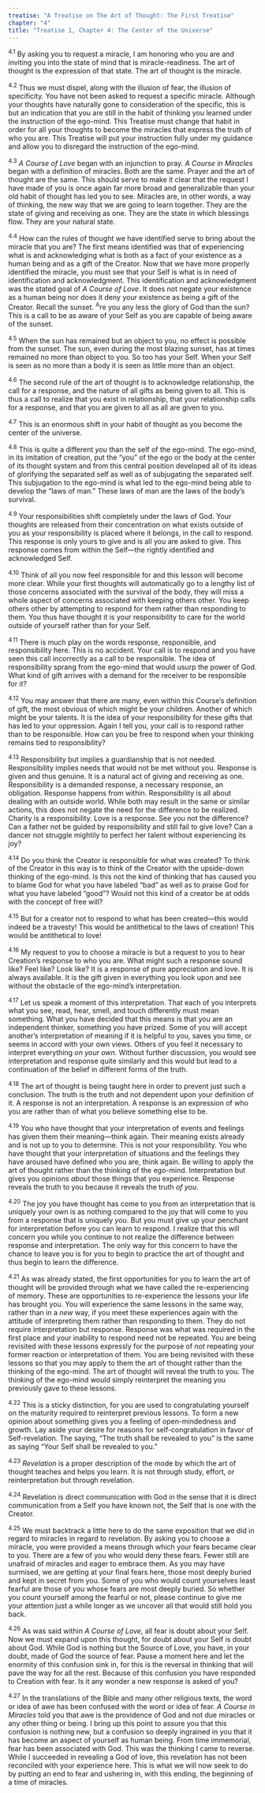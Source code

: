 ```yaml
---
treatise: "A Treatise on The Art of Thought: The First Treatise"
chapter: "4"
title: "Treatise 1, Chapter 4: The Center of the Universe"
---
```


<sup>4.1</sup> By asking you to request a miracle, I am honoring who you
are and inviting you into the state of mind that is miracle-readiness.
The art of thought is the expression of that state. The art of thought
is the miracle. 

<sup>4.2</sup> Thus we must dispel, along with the illusion of fear, the
illusion of specificity. You have not been asked to request a specific
miracle. Although your thoughts have naturally gone to
consideration of the specific, this is but an indication that you are
still in the habit of thinking you learned under the instruction of the
ego-mind. This Treatise must change that habit in order for all your
thoughts to become the miracles that express the truth of who you are.
This Treatise will put your instruction fully under my guidance and
allow you to disregard the instruction of the ego-mind. 

<sup>4.3</sup> *A Course of Love* began with an injunction to pray. *A
Course in Miracles* began with a definition of miracles. Both are the
same. Prayer and the art of thought are the same.  This should serve to
make it clear that the request I have made of you is once again far more
broad and generalizable than your old habit of thought has led you to
see.  Miracles are, in other words, a way of thinking, the new way that
we are going to learn together. They are the state of giving and
receiving as one. They are the state in which blessings flow. They are
your natural state. 

<sup>4.4</sup> How can the rules of thought we have identified serve to
bring about the miracle that you are? The first means identified was
that of experiencing what is and acknowledging what is both as a fact of
your existence as a human being and as a gift of the Creator. Now that
we have more properly identified the miracle, you must see that your
Self is what is in need of identification and acknowledgment. This
identification and acknowledgment was the stated goal of *A Course of
Love*. It does not negate your existence as a human being nor does it
deny your existence as being a gift of the Creator. Recall the sunset.
<sup>A</sup>re you any less the glory of God than the sun? This is a
call to be as aware of your Self as you are capable of being aware of
the sunset. 

<sup>4.5</sup> When the sun has remained but an object to you, no effect
is possible from the sunset.  The sun, even during the most blazing
sunset, has at times remained no more than object to you. So too has
your Self.  When your Self is seen as no more than a body it is seen as
little more than an object. 

<sup>4.6</sup> The second rule of the art of thought is to acknowledge
relationship, the call for a response, and the nature of all gifts as
being given to all.  This is thus a call to realize that you exist in
relationship, that your relationship calls for a response, and that you
are given to all as all are given to you. 

<sup>4.7</sup> This is an enormous shift in your habit of thought as you
become the center of the universe. 

<sup>4.8</sup> This is quite a different *you* than the self of the
ego-mind. The ego-mind, in its imitation of creation, put the “you” of
the ego or the body at the center of its thought system and from this
central position developed all of its ideas of glorifying the separated
self as well as of subjugating the separated self. This subjugation to
the ego-mind is what led to the ego-mind being able to develop the “laws
of man.” These laws of man are the laws of the body’s survival. 

<sup>4.9</sup> Your responsibilities shift completely under the laws of
God. Your thoughts are released from their concentration on what exists
outside of you as your responsibility is placed where it belongs, in the
call to respond. This response is only yours to give and is all you are
asked to give. This response comes from within the Self—the rightly
identified and acknowledged Self. 

<sup>4.10</sup> Think of all you now feel responsible for and this
lesson will become more clear. While your first thoughts will
automatically go to a lengthy list of those concerns associated with the
survival of the body, they will miss a whole aspect of concerns
associated with keeping others other. You keep others other by
attempting to respond for them rather than responding to them. You thus
have thought it is your responsibility to care for the world outside of
yourself rather than for your Self. 

<sup>4.11</sup> There is much play on the words response, responsible,
and responsibility here. This is no accident. Your call is to respond
and you have seen this call incorrectly as a call to be responsible. The
idea of responsibility sprang from the ego-mind that would usurp the
power of God. What kind of gift arrives with a demand for the receiver
to be responsible for it?

<sup>4.12</sup> You may answer that there are many, even within this
Course’s definition of gift, the most obvious of which might be your
children. Another of which might be your talents. It is the
idea of your responsibility for these gifts that has led to your
oppression. Again I tell you, your call is to respond rather than to be
responsible. How can you be free to respond when your thinking remains
tied to responsibility? 

<sup>4.13</sup> Responsibility but implies a guardianship that is not
needed.  Responsibility implies needs that would not be met without you.
Response is given and thus genuine. It is a natural act of giving and
receiving as one. Responsibility is a demanded response, a necessary
response, an obligation. Response happens from within. Responsibility is
all about dealing with an outside world. While both may result in the
same or similar actions, this does not negate the need for the
difference to be realized. Charity is a responsibility. Love is a
response. See you not the difference? Can a father not be guided by
responsibility and still fail to give love? Can a dancer not struggle
mightily to perfect her talent without experiencing its joy? 

<sup>4.14</sup> Do you think the Creator is responsible for what was
created? To think of the Creator in this way is to think of the Creator
with the upside-down thinking of the ego-mind. Is this not the kind of
thinking that has caused you to blame God for what you have labeled
“bad” as well as to praise God for what you have labeled “good”? Would
not this kind of a creator be at odds with the concept of free will? 

<sup>4.15</sup> But for a creator not to respond to what has been
created—this would indeed be a travesty!  This would be antithetical to
the laws of creation! This would be antithetical to love!  

<sup>4.16</sup> My request to you to choose a miracle is but a request
to you to hear Creation’s response to who you are. What might such a
response sound like? Feel like? Look like? It is a response of pure
appreciation and love. It is always available. It is the gift given in
everything you look upon and see without the obstacle of the ego-mind’s
interpretation. 

<sup>4.17</sup> Let us speak a moment of this interpretation. That each
of you interprets what you see, read, hear, smell, and touch differently
must mean something. What you have decided that this means is that you
are an independent thinker, something you have prized. Some of you will
accept another’s interpretation of meaning if it is helpful to you,
saves you time, or seems in accord with your own views. Others of you
feel it necessary to interpret everything *on your own*. Without further
discussion, you would see interpretation and response quite similarly
and this would but lead to a continuation of the belief in different
forms of the truth. 

<sup>4.18</sup> The art of thought is being taught here in order to
prevent just such a conclusion. The truth is the truth and not dependent
upon your definition of it. A response is not an interpretation. A
response is an expression of who you are rather than of what you believe
something else to be. 

<sup>4.19</sup> You who have thought that your interpretation of events
and feelings has given them their meaning—think again. Their meaning
exists already and is not up to you to determine. This is not your
responsibility. You who have thought that your interpretation of
situations and the feelings they have aroused have defined who you are,
think again. Be willing to apply the art of thought rather than the
thinking of the ego-mind. Interpretation but gives you opinions *about*
those things that you experience. Response reveals the truth to you
because it reveals the truth *of you*.

<sup>4.20</sup> The joy you have thought has come to you from an
interpretation that is uniquely your own is as nothing compared to the
joy that will come to you from a response that is uniquely *you*. But
you must give up your penchant for interpretation before you can learn
to respond. I realize that this will concern you while you continue to
not realize the difference between response and interpretation. The only
way for this concern to have the chance to leave you is for you to begin
to practice the art of thought and thus begin to learn the difference. 

<sup>4.21</sup> As was already stated, the first opportunities for you
to learn the art of thought will be provided through what we have called
the re-experiencing of memory. These are opportunities to re-experience
the lessons your life has brought you. You will experience the same
lessons in the same way, rather than in a *new* way, if you meet these
experiences again with the attitude of interpreting them rather than
responding to them. They do not require interpretation but response.
Response was what was required in the first place and your inability to
respond need not be repeated. You are being revisited with these lessons
expressly for the purpose of *not* repeating your former reaction or
interpretation of them.  You are being revisited with these lessons so
that you may apply to them the art of thought rather than the thinking
of the ego-mind. The art of thought will reveal the truth to you. The
thinking of the ego-mind would simply reinterpret the meaning you
previously gave to these lessons.

<sup>4.22</sup> This is a sticky distinction, for you are used to
congratulating yourself on the maturity required to reinterpret previous
lessons. To form a new opinion about something gives you a feeling of
open-mindedness and growth. Lay aside your desire for reasons for
self-congratulation in favor of Self-revelation. The saying, “The truth
shall be revealed to you” is the same as saying “Your Self shall be
revealed to you.” 

<sup>4.23</sup> *Revelation* is a proper description of the mode by
which the art of thought teaches and helps you learn. It is not through
study, effort, or reinterpretation but through revelation.

<sup>4.24</sup> Revelation is direct communication with God in the sense
that it is direct communication from a Self you have known not, the Self
that is one with the Creator. 

<sup>4.25</sup> We must backtrack a little here to do the same
exposition that we did in regard to miracles in regard to revelation. By
asking you to choose a miracle, you were provided a means through which
your fears became clear to you. There are a few of you who would deny
these fears.  Fewer still are unafraid of miracles and eager to embrace
them. As you may have surmised, we are getting at your final fears here,
those most deeply buried and kept in secret from you. Some of you who
would count yourselves least fearful are those of you whose fears are
most deeply buried. So whether you count yourself among the fearful or
not, please continue to give me your attention just a while longer as we
uncover all that would still hold you back. 

<sup>4.26</sup> As was said within *A Course of Love*, all fear is doubt
about your Self. Now we must expand upon this thought, for doubt about
your Self is doubt about God. While God is nothing but the Source of
Love, you have, in your doubt, made of God the source of fear. Pause a
moment here and let the enormity of this confusion sink in, for this is
the reversal in thinking that will pave the way for all the rest.
Because of this confusion you have responded to Creation with fear. Is
it any wonder a new response is asked of you?

<sup>4.27</sup> In the translations of the Bible and many other
religious texts, the word or idea of awe has been confused with the word
or idea of fear.  *A Course in Miracles* told you that awe is the
providence of God and not due miracles or any other thing or being. I
bring up this point to assure you that this confusion is nothing new,
but a confusion so deeply ingrained in you that it has become an aspect
of yourself as human being. From time immemorial, fear has been
associated with God. This was the thinking I came to reverse. While I
succeeded in revealing a God of love, this revelation has not been
reconciled with your experience here.  This is what we will now seek to
do by putting an end to fear and ushering in, with this ending, the
beginning of a time of miracles.

